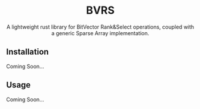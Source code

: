 <div align="center">
  <h1>BVRS</h1>
  A lightweight rust library for BitVector Rank&Select operations, coupled with a generic Sparse Array implementation.
</div>

## Installation

Coming Soon...

## Usage

Coming Soon...

